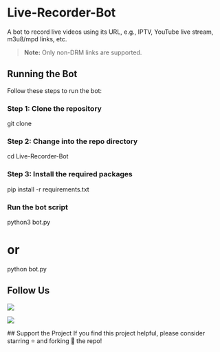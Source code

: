 # Live-Recorder-Bot

A bot to record live videos using its URL, e.g., IPTV, YouTube live stream, m3u8/mpd links, etc.

> **Note:** Only non-DRM links are supported.

## Running the Bot

Follow these steps to run the bot:

### Step 1: Clone the repository
git clone <repo-url>
### Step 2: Change into the repo directory
cd Live-Recorder-Bot
### Step 3: Install the required packages
pip install -r requirements.txt
###  Run the bot script
python3 bot.py
# or
python bot.py
## Follow Us

<p align="left"> <a href="https://youtube.com/@ksbotsoffical"> <img src="https://img.shields.io/badge/YouTube-Follow%20on%20YouTube-red.svg?logo=youtube"> </a> </p> <p align="left"> <a href="https://t.me/ks_bot_officals"> <img src="https://img.shields.io/badge/Telegram-Join%20on%20Telegram-blue.svg?logo=telegram"> </a> </p>
## Support the Project
If you find this project helpful, please consider starring ⭐ and forking 🍴 the repo!
